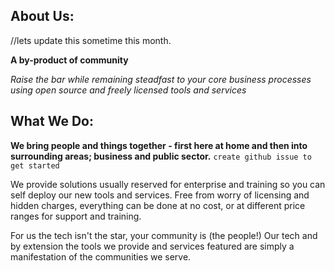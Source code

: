 ## About Us:

//lets update this sometime this month.

**A by-product of community**

_Raise the bar while remaining steadfast to your core business processes using open source and freely licensed tools and services_ 

## What We Do:
**We bring people and things together - first here at home and then into surrounding areas; business and public sector.** ```create github issue to get started```

We provide solutions usually reserved for enterprise and training so you can self deploy our new tools and services. Free from worry of licensing and hidden charges, everything can be done at no cost, or at different price ranges for support and training.

For us the tech isn't the star, your community is (the people!) Our tech and by extension the tools we provide and services featured are simply a manifestation of the communities we serve.
